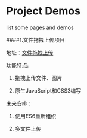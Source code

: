 # Project Demos
list some pages and demos

####1.文件拖拽上传项目

地址：[文件拖拽上传](https://github.com/BetaMee/projects/UploadFile/manage.html)

功能特点:

1. 拖拽上传文件、图片

2. 原生JavaScript和CSS3编写

未来安排：

1. 使用ES6重新组织

2. 多文件上传

